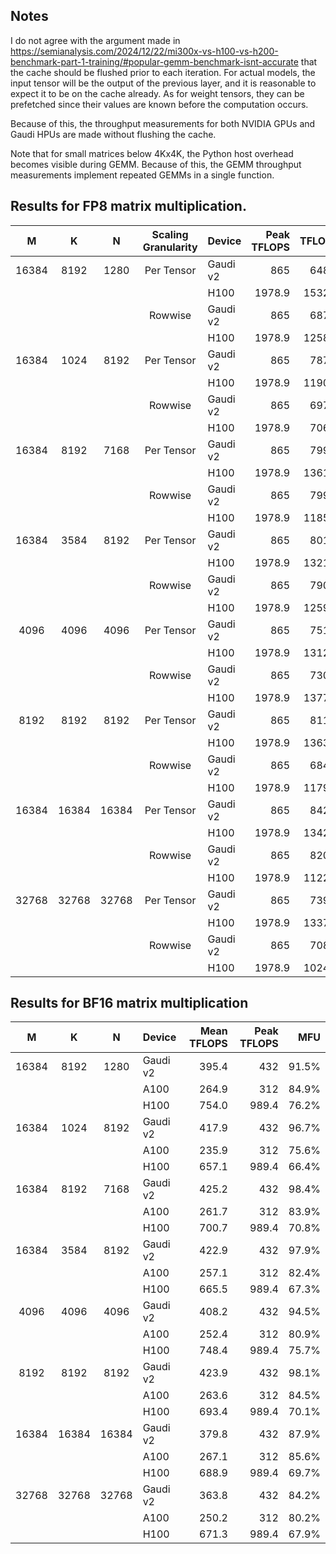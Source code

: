 ## Notes

I do not agree with the argument made in 
https://semianalysis.com/2024/12/22/mi300x-vs-h100-vs-h200-benchmark-part-1-training/#popular-gemm-benchmark-isnt-accurate
that the cache should be flushed prior to each iteration.
For actual models, the input tensor will be
the output of the previous layer, and it is reasonable to expect it
to be on the cache already. As for weight tensors, they can be
prefetched since their values are known before the computation occurs.

Because of this, the throughput measurements for both NVIDIA GPUs and Gaudi HPUs
are made without flushing the cache.

Note that for small matrices below 4Kx4K, the Python host overhead becomes visible during GEMM.
Because of this, the GEMM throughput measurements implement repeated GEMMs in a single function.


## Results for FP8 matrix multiplication.

|   M   |   K   |   N   | Scaling Granularity |  Device  | Peak TFLOPS | TFLOPS | MFU (%) |
|:-----:|:-----:|:-----:|:-------------------:|:---------|------------:|-------:|--------:|
| 16384 |  8192 |  1280 |      Per Tensor     | Gaudi v2 | 865         | 648.6  | 75.0%   |
|       |       |       |                     | H100     | 1978.9      | 1532.3 | 77.4%   |
|       |       |       |       Rowwise       | Gaudi v2 | 865         | 687.0  | 79.4%   |
|       |       |       |                     | H100     | 1978.9      | 1258.3 | 63.6%   |
| 16384 |  1024 |  8192 |      Per Tensor     | Gaudi v2 | 865         | 787.9  | 91.1%   |
|       |       |       |                     | H100     | 1978.9      | 1190.6 | 60.2%   |
|       |       |       |       Rowwise       | Gaudi v2 | 865         | 697.4  | 80.6%   |
|       |       |       |                     | H100     | 1978.9      | 706.0  | 35.7%   |
| 16384 |  8192 |  7168 |      Per Tensor     | Gaudi v2 | 865         | 799.7  | 92.5%   |
|       |       |       |                     | H100     | 1978.9      | 1361.9 | 68.8%   |
|       |       |       |       Rowwise       | Gaudi v2 | 865         | 799.4  | 92.4%   |
|       |       |       |                     | H100     | 1978.9      | 1185.6 | 59.9%   |
| 16384 |  3584 |  8192 |      Per Tensor     | Gaudi v2 | 865         | 801.4  | 92.6%   |
|       |       |       |                     | H100     | 1978.9      | 1321.6 | 66.8%   |
|       |       |       |       Rowwise       | Gaudi v2 | 865         | 790.3  | 91.4%   |
|       |       |       |                     | H100     | 1978.9      | 1259.7 | 63.7%   |
|  4096 |  4096 |  4096 |      Per Tensor     | Gaudi v2 | 865         | 751.7  | 86.9%   |
|       |       |       |                     | H100     | 1978.9      | 1312.4 | 66.3%   |
|       |       |       |       Rowwise       | Gaudi v2 | 865         | 730.8  | 84.5%   |
|       |       |       |                     | H100     | 1978.9      | 1377.7 | 69.6%   |
|  8192 |  8192 |  8192 |      Per Tensor     | Gaudi v2 | 865         | 811.0  | 93.8%   |
|       |       |       |                     | H100     | 1978.9      | 1363.6 | 68.9%   |
|       |       |       |       Rowwise       | Gaudi v2 | 865         | 684.7  | 79.2%   |
|       |       |       |                     | H100     | 1978.9      | 1179.2 | 59.6%   |
| 16384 | 16384 | 16384 |      Per Tensor     | Gaudi v2 | 865         | 842.7  | 97.4%   |
|       |       |       |                     | H100     | 1978.9      | 1342.6 | 67.8%   |
|       |       |       |       Rowwise       | Gaudi v2 | 865         | 820.4  | 94.8%   |
|       |       |       |                     | H100     | 1978.9      | 1122.0 | 56.7%   |
| 32768 | 32768 | 32768 |      Per Tensor     | Gaudi v2 | 865         | 739.7  | 85.5%   |
|       |       |       |                     | H100     | 1978.9      | 1337.9 | 67.6%   |
|       |       |       |       Rowwise       | Gaudi v2 | 865         | 708.2  | 81.9%   |
|       |       |       |                     | H100     | 1978.9      | 1024.5 | 51.8%   |


## Results for BF16 matrix multiplication

| M     | K     | N     | Device    | Mean TFLOPS | Peak TFLOPS | MFU   |
|:-----:|:-----:|:-----:|:----------|------------:|------------:|------:|
| 16384 |  8192 |  1280 |  Gaudi v2 | 395.4       | 432         | 91.5% |
|       |       |       |      A100 | 264.9       | 312         | 84.9% |
|       |       |       |      H100 | 754.0       | 989.4       | 76.2% |
| 16384 |  1024 |  8192 |  Gaudi v2 | 417.9       | 432         | 96.7% |
|       |       |       |      A100 | 235.9       | 312         | 75.6% |
|       |       |       |      H100 | 657.1       | 989.4       | 66.4% |
| 16384 |  8192 |  7168 |  Gaudi v2 | 425.2       | 432         | 98.4% |
|       |       |       |      A100 | 261.7       | 312         | 83.9% |
|       |       |       |      H100 | 700.7       | 989.4       | 70.8% |
| 16384 |  3584 |  8192 |  Gaudi v2 | 422.9       | 432         | 97.9% |
|       |       |       |      A100 | 257.1       | 312         | 82.4% |
|       |       |       |      H100 | 665.5       | 989.4       | 67.3% |
|  4096 |  4096 |  4096 |  Gaudi v2 | 408.2       | 432         | 94.5% |
|       |       |       |      A100 | 252.4       | 312         | 80.9% |
|       |       |       |      H100 | 748.4       | 989.4       | 75.7% |
|  8192 |  8192 |  8192 |  Gaudi v2 | 423.9       | 432         | 98.1% |
|       |       |       |      A100 | 263.6       | 312         | 84.5% |
|       |       |       |      H100 | 693.4       | 989.4       | 70.1% |
| 16384 | 16384 | 16384 |  Gaudi v2 | 379.8       | 432         | 87.9% |
|       |       |       |      A100 | 267.1       | 312         | 85.6% |
|       |       |       |      H100 | 688.9       | 989.4       | 69.7% |
| 32768 | 32768 | 32768 |  Gaudi v2 | 363.8       | 432         | 84.2% |
|       |       |       |      A100 | 250.2       | 312         | 80.2% |
|       |       |       |      H100 | 671.3       | 989.4       | 67.9% |
